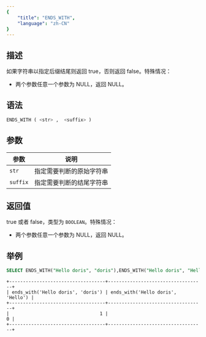 ```yaml
---
{
    "title": "ENDS_WITH",
    "language": "zh-CN"
}
---
```


## 描述

如果字符串以指定后缀结尾则返回 true，否则返回 false。特殊情况：

- 两个参数任意一个参数为 NULL，返回 NULL。

## 语法

```sql
ENDS_WITH ( <str> ,  <suffix> )
```

## 参数

| 参数       | 说明           |
|----------|--------------|
| `str`    | 指定需要判断的原始字符串 |
| `suffix` | 指定需要判断的结尾字符串 |

## 返回值

true 或者 false，类型为 `BOOLEAN`。特殊情况：

- 两个参数任意一个参数为 NULL，返回 NULL。

## 举例

```sql
SELECT ENDS_WITH("Hello doris", "doris"),ENDS_WITH("Hello doris", "Hello")
```

```text
+-----------------------------------+-----------------------------------+
| ends_with('Hello doris', 'doris') | ends_with('Hello doris', 'Hello') |
+-----------------------------------+-----------------------------------+
|                                 1 |                                 0 |
+-----------------------------------+-----------------------------------+
```
